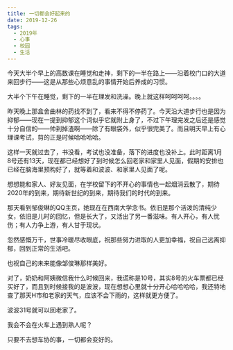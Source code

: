 ```yaml
---
title: 一切都会好起来的
date: 2019-12-26
tags:
  - 2019年
  - 心事
  - 校园
  - 生活
---
```


今天大半个早上的高数课在睡觉和走神，剩下的一半在路上——沿着校门口的大道来回步行——这是从那些心烦意乱的事情开始后养成的习惯。

大半个下午在睡觉，剩下的一半在理发和洗澡。晚上就这样呵呵呵呵。。。。

昨天晚上那盒舍曲林的药找不到了，看来不得不停药了。今天沿大道步行也是因为抑郁——现在一提到抑郁这个词似乎它就附上身了，不过下午理完发之后还是感觉十分自信的——帅到掉渣啊——除了有眼袋外，似乎很完美了。而且明天早上有心理课考试，剪的正是时候哈哈哈哈。

这样一天就过去了，书没看，考试也没准备，落下的进度也没补上。此时距离1月8号还有13天，现在都已经想好了到时候怎么回老家和家里人见面，假期的安排也已经在脑海里预构好了，就等着和波波、和家里人见面了呢。

想想能和家人、好友见面，在学校留下的不开心的事情也一起烟消云散了，期待2020年的到来，期待新世纪的到来，期待我们的时代的到来。

那天看到邹俊琳的QQ主页，她现在在西南大学念书。依旧是那个活泼的清纯少女，依旧是儿时的回忆，但是长大了，又活出了另一番滋味。有人开心，有人忧伤；有人力争上游，有人甘于现状。

忽然感慨万千，世事冷暖尽收眼底，祝那些努力进取的人更加幸福，祝自己远离抑郁，回到正常的生活吧。

也祝自己的未来能像邹俊琳那样美好。

对了，奶奶和阿姨微信我什么时候回来，我谎称是10号，其实8号的火车票都已经买好了，而且到时候接我的是波波，现在想想心里就十分开心哈哈哈哈，我还特地查了那天H市和老家的天气，应该不会下雨的，这样就更方便了。

波波31号就可以回老家了。

我会不会在火车上遇到熟人呢？

只要不去想车协的事，一切都会变好的。
